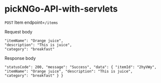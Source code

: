 # pickNGo-API-with-servlets

`POST` Item endpoint=`/items`

Request body
	
    "itemName": "Orange juice",
    "description": "This is juice",
    "category": "breakfast"

Response body

  `"statusCode": 200,
   "message": "Success",
   "data": {
        "itemId": "2hyVWy",
        "itemName": "Orange juice",
        "description": "This is juice",
        "category": "breakfast"
    }
}`
